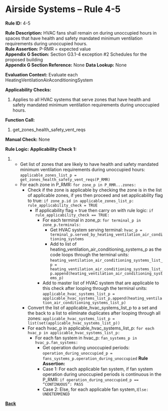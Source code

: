 # Airside Systems – Rule 4-5

**Rule ID:** 4-5
 
**Rule Description:** HVAC fans shall remain on during unoccupied hours in spaces that have health and safety mandated minimum ventilation requirements during unoccupied hours.  
**Rule Assertion:** P-RMR = expected value                                           
**Appendix G Section:** Section G3.1-4 exception #2 Schedules for the proposed building  
**Appendix G Section Reference:** None
**Data Lookup:** None 

**Evaluation Context:** Evaluate each HeatingVentilationAirAconditioningSystem  

**Applicability Checks:** 

1. Applies to all HVAC systems that serve zones that have health and safety mandated minimum ventilation requirements during unoccupied hours. 
 
**Function Call:** 

1. get_zones_health_safety_vent_reqs

**Manual Check:** None  
  
**Rule Logic:**
**Applicability Check 1:** 
1. - Get list of zones that are likely to have health and safety mandated minimum ventilation requirements during unoccupied hours: `applicable_zones_list_p = get_zones_health_safety_vent_reqs(P_RMR)`
    - For each zone in P_RMR: `for zone_p in P_RMR...zones:`
        - Check if the zone is applicable by checking the zone is in the list of applicable zones, if yes then proceed and set applicability flag to true: `if zone_p.id in applicable_zones_list_p: rule_applicability_check = TRUE`
            - If applicability flag = true then carry on with rule logic: `if rule_applicability_check == TRUE:`
                - For each terminal in zone_p: `for terminal_p in zone_p.terminals:`
                    - Get HVAC system serving terminal: `hvac_p = terminal_p.served_by_heating_ventilation_air_conditioning_systems`
                    - Add to list of heating_ventilation_air_conditioning_systems_p as the code loops through the terminal units: `heating_ventilation_air_conditioning_systems_list_p = heating_ventilation_air_conditioning_systems_list_p.append(heating_ventilation_air_conditioning_systems_p)`                    
                - Add to master list of HVAC system that are applicable to this check after looping through the terminal units: `applicable_hvac_systems_list_p = applicable_hvac_systems_list_p.append(heating_ventilation_air_conditioning_systems_list_p)`         
        - Convert the list of applicable_hvac_systems_list_p to a set and the back to a list to eliminate duplicates after looping through all zones: 
        `applicable_hvac_systems_list_p = list(set(applicable_hvac_systems_list_p))`                             
        - For each hvac_p in applicable_hvac_systems_list_p: `for each hvac_p in applicable_hvac_systems_list_p:`                         
            - For each fan system in hvac_p: `fan_systems_p in hvac_p.fan_systems:`
                - Get operation during unoccupied periods: `operation_during_unoccupied_p = fans_systems_p.operation_during_unoccupied`
                **Rule Assertion:**
                - Case 1: For each applicable fan system, if fan system operation during unoccupied periods is continuous in the P_RMR: `if operation_during_unoccupied_p == “CONTINUOUS”: PASS`
                - Case 2: Else, for each applicable fan system,:`Else: UNDETERMINED`


**[Back](../_toc.md)**